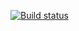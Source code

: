 [![Build status](https://ci.appveyor.com/api/projects/status/v6g2p34va3a273ut/branch/master?svg=true)](https://ci.appveyor.com/project/netstartnet/cardlogin1-2/branch/master)
